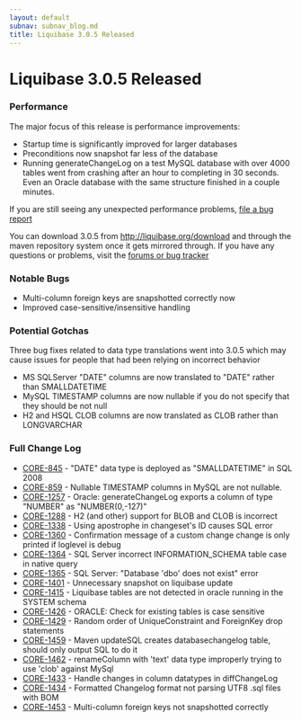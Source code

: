 ```yaml
---
layout: default
subnav: subnav_blog.md
title: Liquibase 3.0.5 Released
---
```

# Liquibase 3.0.5 Released

### Performance


The major focus of this release is performance improvements:


- Startup time is significantly improved for larger databases
- Preconditions now snapshot far less of the database
- Running generateChangeLog on a test MySQL database with over 4000 tables went from crashing after an hour to completing in 30 seconds. Even an Oracle database with the same structure finished in a couple minutes.



If you are still seeing any unexpected performance problems, <a href="https://liquibase.jira.com/browse/CORE">file a bug report</a>



You can download 3.0.5 from <a href="http://liquibase.org/download">http://liquibase.org/download</a> and through the maven repository system once it gets mirrored through. If you have any questions or problems, visit the <a href="http://liquibase.org/community">forums or bug tracker</a>


### Notable Bugs


- Multi-column foreign keys are snapshotted correctly now
- Improved case-sensitive/insensitive handling



### Potential Gotchas



Three bug fixes related to data type translations went into 3.0.5 which may cause issues for people that had been relying on incorrect behavior


- MS  SQLServer "DATE" columns are now translated to "DATE" rather than SMALLDATETIME
- MySQL TIMESTAMP columns are now nullable if you do not specify that they should be not null
- H2 and HSQL CLOB columns are now translated as CLOB rather than LONGVARCHAR



### Full Change Log



- <a href="https://liquibase.jira.com/browse/CORE-845">CORE-845</a> - "DATE" data type is deployed as "SMALLDATETIME" in SQL 2008
- <a href="https://liquibase.jira.com/browse/CORE-859">CORE-859</a> - Nullable TIMESTAMP columns in MySQL are not nullable.
- <a href="https://liquibase.jira.com/browse/CORE-1257">CORE-1257</a> - Oracle: generateChangeLog exports a column of type "NUMBER" as "NUMBER(0,-127)"
- <a href="https://liquibase.jira.com/browse/CORE-1288">CORE-1288</a> - H2 (and other) support for BLOB and CLOB is incorrect
- <a href="https://liquibase.jira.com/browse/CORE-1338">CORE-1338</a> - Using apostrophe in changeset's ID causes SQL error
- <a href="https://liquibase.jira.com/browse/CORE-1360">CORE-1360</a> - Confirmation message of a custom change change is only printed if loglevel is debug
- <a href="https://liquibase.jira.com/browse/CORE-1364">CORE-1364</a> - SQL Server incorrect INFORMATION_SCHEMA table case in native query
- <a href="https://liquibase.jira.com/browse/CORE-1365">CORE-1365</a> - SQL Server: "Database 'dbo' does not exist" error
- <a href="https://liquibase.jira.com/browse/CORE-1401">CORE-1401</a> - Unnecessary snapshot on liquibase update
- <a href="https://liquibase.jira.com/browse/CORE-1415">CORE-1415</a> - Liquibase tables are not detected in oracle running in the SYSTEM schema
- <a href="https://liquibase.jira.com/browse/CORE-1426">CORE-1426</a> - ORACLE: Check for existing tables is case sensitive
- <a href="https://liquibase.jira.com/browse/CORE-1429">CORE-1429</a> - Random order of UniqueConstraint and ForeignKey drop statements
- <a href="https://liquibase.jira.com/browse/CORE-1459">CORE-1459</a> - Maven updateSQL creates databasechangelog table, should only output SQL to do it
- <a href="https://liquibase.jira.com/browse/CORE-1462">CORE-1462</a> - renameColumn with 'text' data type improperly trying to use 'clob' against MySql
- <a href="https://liquibase.jira.com/browse/CORE-1433">CORE-1433</a> - Handle changes in column datatypes in diffChangeLog
- <a href="https://liquibase.jira.com/browse/CORE-1434">CORE-1434</a> - Formatted Changelog format not parsing UTF8 .sql files with BOM
- <a href="https://liquibase.jira.com/browse/CORE-1453">CORE-1453</a> - Multi-column foreign keys not snapshotted correctly





